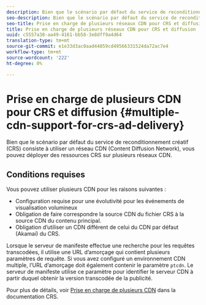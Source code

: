 ```yaml
---
description: Bien que le scénario par défaut du service de reconditionnement créatif (CRS) consiste à utiliser un réseau CDN (Content Diffusion Network), vous pouvez déployer des ressources CRS sur plusieurs réseaux CDN.
seo-description: Bien que le scénario par défaut du service de reconditionnement créatif (CRS) consiste à utiliser un réseau CDN (Content Diffusion Network), vous pouvez déployer des ressources CRS sur plusieurs réseaux CDN.
seo-title: Prise en charge de plusieurs réseaux CDN pour CRS et diffusion
title: Prise en charge de plusieurs réseaux CDN pour CRS et diffusion
uuid: c5557a38-aa49-4161-bb58-3e8dff9a4d64
translation-type: tm+mt
source-git-commit: e1e33d3ac0aad44859cd49566331524da72ac7e4
workflow-type: tm+mt
source-wordcount: '222'
ht-degree: 0%

---
```



# Prise en charge de plusieurs CDN pour CRS et diffusion {#multiple-cdn-support-for-crs-ad-delivery}

Bien que le scénario par défaut du service de reconditionnement créatif (CRS) consiste à utiliser un réseau CDN (Content Diffusion Network), vous pouvez déployer des ressources CRS sur plusieurs réseaux CDN.

## Conditions requises

Vous pouvez utiliser plusieurs CDN pour les raisons suivantes :

* Configuration requise pour une évolutivité pour les événements de visualisation volumineux
* Obligation de faire correspondre la source CDN du fichier CRS à la source CDN du contenu principal.
* Obligation d’utiliser un CDN différent de celui du CDN par défaut (Akamai) du CRS.

Lorsque le serveur de manifeste effectue une recherche pour les requêtes transcodées, il utilise une URL d’amorçage qui contient plusieurs paramètres de requête. Si vous avez configuré un environnement CDN multiple, l’URL d’amorçage doit également contenir le paramètre `ptcdn`. Le serveur de manifeste utilise ce paramètre pour identifier le serveur CDN à partir duquel obtenir la version transcodée de la publicité.

Pour plus de détails, voir [Prise en charge de plusieurs CDN](../../~old-creative-repackaging-service/multi-cdn-supportt.md) dans la documentation CRS.
